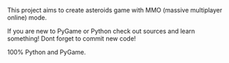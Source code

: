 This project aims to create asteroids game with MMO (massive multiplayer online) mode.

If you are new to PyGame or Python check out sources and learn something! Dont forget to commit new code!

100% Python and PyGame.